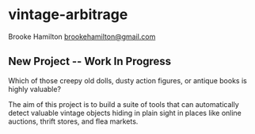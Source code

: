 # vintage-arbitrage

Brooke Hamilton
brookehamilton@gmail.com

## New Project -- Work In Progress

Which of those creepy old dolls, dusty action figures, or antique books is highly valuable?

The aim of this project is to build a suite of tools that can automatically detect valuable vintage objects hiding in plain sight in places like online auctions, thrift stores, and flea markets.



